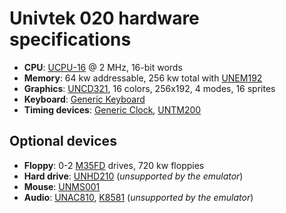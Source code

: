 
# Univtek 020 hardware specifications

* **CPU**: [UCPU-16](specs/UCPU16.txt) @ 2 MHz, 16-bit words
* **Memory**: 64 kw addressable, 256 kw total with [UNEM192](specs/UNEM192.txt)
* **Graphics**: [UNCD321](specs/UNCD321.txt), 16 colors, 256x192, 4 modes, 16 sprites
* **Keyboard**: [Generic Keyboard](specs/keyboard.txt)
* **Timing devices**: [Generic Clock](specs/clock.txt), [UNTM200](specs/UNTM200.txt)

## Optional devices

* **Floppy**: 0-2 [M35FD](specs/M35FD.txt) drives, 720 kw floppies
* **Hard drive**: [UNHD210](specs/UNHD210.txt) (_unsupported by the emulator_)
* **Mouse**: [UNMS001](specs/UNMS001.txt)
* **Audio**: [UNAC810](specs/UNAC810.txt), [K8581](specs/K8581.txt) (_unsupported by the emulator_)
